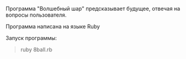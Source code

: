 Программа "Волшебный шар" предсказывает будущее, отвечая на вопросы пользователя.

Программа написана на языке Ruby

Запуск программы:
>ruby 8ball.rb
